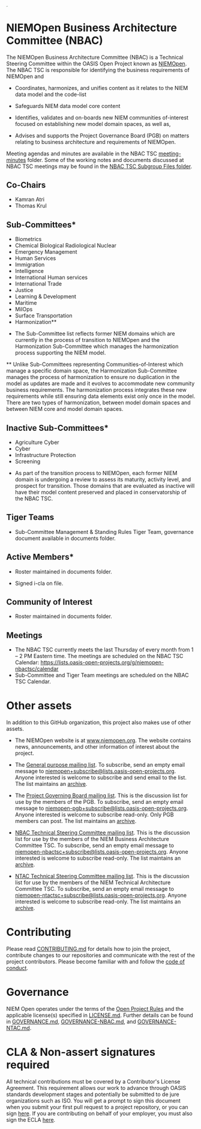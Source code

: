 [<img src="https://github.com/niemopen/oasis-open-project/raw/main/artwork/NIEM-NO-Logo-v5.png" alt="img" style="zoom:10%;" />](https://github.com/niemopen/oasis-open-project/blob/main/artwork/NIEM-NO-Logo-v5.png)

# NIEMOpen Business Architecture Committee (NBAC)

The NIEMOpen Business Architecture Committee (NBAC) is a Technical Steering Committee within the OASIS Open Project known as [NIEMOpen](https://github.com/niemopen/oasis-open-project). The NBAC TSC is responsible for identifying the business requirements of NIEMOpen and

- Coordinates, harmonizes, and unifies content as it relates to the NIEM data model and the code-list

- Safeguards NIEM data model core content

- Identifies, validates and on-boards new NIEM communities of-interest focused on establishing  new model domain spaces, as well as,

- Advises and supports the Project Governance Board (PGB) on matters relating to business architecture and requirements of NIEMOpen.

Meeting agendas and minutes are available in the NBAC TSC [meeting-minutes](https://github.com/niemopen/nbac-admin/tree/main/meeting-minutes) folder. Some of the working notes and documents discussed at NBAC TSC meetings may be found in the [NBAC TSC Subgroup Files folder](https://lists.oasis-open-projects.org/g/niemopen-nbactsc/files).

## Co-Chairs

  - Kamran Atri
  - Thomas Krul
  
## Sub-Committees*

  - Biometrics
  - Chemical Biological Radiological Nuclear
  - Emergency Management
  - Human Services
  - Immigration
  - Intelligence
  - International Human services
  - International Trade
  - Justice
  - Learning & Development
  - Maritime
  - MilOps
  - Surface Transportation
  - Harmonization**
  
* The Sub-Committee list reflects former NIEM domains which are currently in the process of transition to NIEMOpen and the Harmonization Sub-Committee which manages the harmonization process supporting the NIEM model.

** Unlike Sub-Committees representing Communities-of-Interest which manage a specific domain space, the Harmonization Sub-Committee manages the process of harmonization to ensure no duplication in the model as updates are made and it evolves to accommodate new community business requirements. The harmonization process integrates these new requirements while still ensuring data elements exist only once in the model. There are two types of harmonization, between model domain spaces and between NIEM core and model domain spaces.

## Inactive Sub-Committees*

  - Agriculture Cyber
  - Cyber
  - Infrastructure Protection
  - Screening

* As part of the transition process to NIEMOpen, each former NIEM domain is undergoing a review to assess its maturity, activity level, and prospect for transition. Those domains that are evaluated as inactive will have their model content preserved and placed in conservatorship of the NBAC TSC.

## Tiger Teams
  - Sub-Committee Management & Standing Rules Tiger Team, governance document available in documents folder.
  
## Active Members*
  - Roster maintained in documents folder.
  
* Signed i-cla on file.

## Community of Interest
  - Roster maintained in documents folder.
  
## Meetings
  - The NBAC TSC currently meets the last Thursday of every month from 1 – 2 PM Eastern time. The meetings are scheduled on the NBAC TSC Calendar: https://lists.oasis-open-projects.org/g/niemopen-nbactsc/calendar
  - Sub-Committee and Tiger Team meetings are scheduled on the NBAC TSC Calendar.

# Other assets

In addition to this GitHub organization, this project also makes use of other assets. 

- The NIEMOpen website is at www.niemopen.org. The website contains news, announcements, and other information of interest about the project. 

- The [General purpose mailing list](https://lists.oasis-open-projects.org/g/niemopen). To subscribe, send an empty email message to niemopen+subscribe@lists.oasis-open-projects.org. Anyone interested is welcome to subscribe and send email to the list. The list maintains an [archive](https://lists.oasis-open-projects.org/g/niemopen/messages).

- The [Project Governing Board mailing list](https://lists.oasis-open-projects.org/g/niemopen-pgb). This is the discussion list for use by the members of the PGB. To subscribe, send an empty email message to niemopen-pgb+subscribe@lists.oasis-open-projects.org. Anyone interested is welcome to subscribe read-only. Only PGB members can post. The list maintains an [archive](https://lists.oasis-open-projects.org/g/niemopen-pgb/messages).

- [NBAC Technical Steering Committee mailing list](https://lists.oasis-open-projects.org/g/niemopen-nbactsc). This is the discussion list for use by the members of the NIEM Business Architecture Committee TSC. To subscribe, send an empty email message to niemopen-nbactsc+subscribe@lists.oasis-open-projects.org. Anyone interested is welcome to subscribe read-only. The list maintains an [archive](https://lists.oasis-open-projects.org/g/niemopen-nbactsc/messages).

- [NTAC Technical Steering Committee mailing list](https://lists.oasis-open-projects.org/g/niemopen-ntactsc). This is the discussion list for use by the members of the NIEM Technical Architecture Committee TSC. To subscribe, send an empty email message to niemopen-ntactsc+subscribe@lists.oasis-open-projects.org. Anyone interested is welcome to subscribe read-only. The list maintains an [archive](https://lists.oasis-open-projects.org/g/niemopen-ntactsc/messages).

# Contributing

Please read [CONTRIBUTING.md](CONTRIBUTING.md) for details how to join the project, contribute changes to our repositories and communicate with the rest of the project contributors. Please become familiar with and follow the [code of conduct](CODE-OF-CONDUCT.md).

# Governance

NIEM Open operates under the terms of the [Open Project Rules](https://www.oasis-open.org/policies-guidelines/open-projects-process) and the applicable license(s) specified in [LICENSE.md](LICENSE.md). Further details can be found in [GOVERNANCE.md](GOVERNANCE.md), [GOVERNANCE-NBAC.md](GOVERNANCE-NBAC.md), and [GOVERNANCE-NTAC.md](GOVERNANCE-NTAC.md).

# CLA & Non-assert signatures required

All technical contributions must be covered by a Contributor's License Agreement. This requirement allows our work to advance through OASIS standards development stages and potentially be submitted to de jure organizations such as ISO. You will get a prompt to sign this document when you submit your first pull request to a project repository, or you can sign [here](https://www.oasis-open.org/open-projects/cla/oasis-open-projects-individual-contributor-license-agreement-i-cla/). If you are contributing on behalf of your employer, you must also sign the ECLA [here](https://www.oasis-open.org/open-projects/cla/entity-cla-20210630/).
